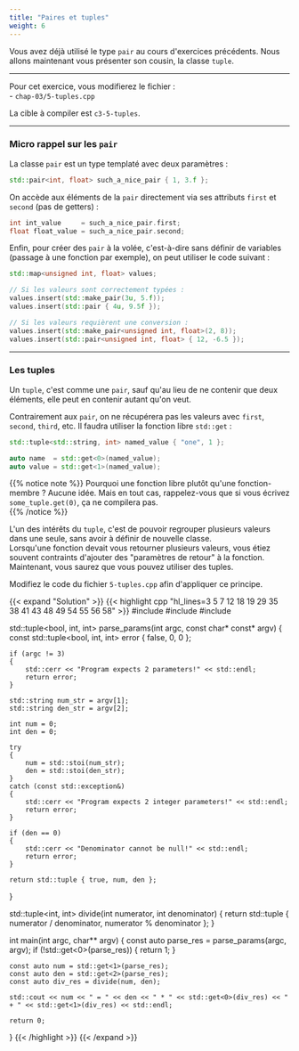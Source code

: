 ```yaml
---
title: "Paires et tuples"
weight: 6
---
```


Vous avez déjà utilisé le type `pair` au cours d'exercices précédents. Nous allons maintenant vous présenter son cousin, la classe `tuple`.

---

Pour cet exercice, vous modifierez le fichier :\
\- `chap-03/5-tuples.cpp`

La cible à compiler est `c3-5-tuples`.

---

### Micro rappel sur les `pair`

La classe `pair` est un type templaté avec deux paramètres :
```cpp
std::pair<int, float> such_a_nice_pair { 1, 3.f };
```

On accède aux éléments de la `pair` directement via ses attributs `first` et `second` (pas de getters) :
```cpp
int int_value     = such_a_nice_pair.first;
float float_value = such_a_nice_pair.second;
```

Enfin, pour créer des `pair` à la volée, c'est-à-dire sans définir de variables (passage à une fonction par exemple), on peut utiliser le code suivant :
```cpp
std::map<unsigned int, float> values;

// Si les valeurs sont correctement typées :
values.insert(std::make_pair(3u, 5.f));
values.insert(std::pair { 4u, 9.5f });

// Si les valeurs requièrent une conversion :
values.insert(std::make_pair<unsigned int, float>(2, 8));
values.insert(std::pair<unsigned int, float> { 12, -6.5 });
```

---

### Les tuples

Un `tuple`, c'est comme une `pair`, sauf qu'au lieu de ne contenir que deux éléments, elle peut en contenir autant qu'on veut.

Contrairement aux `pair`, on ne récupérera pas les valeurs avec `first`, `second`, `third`, etc. Il faudra utiliser la fonction libre `std::get` :
```cpp
std::tuple<std::string, int> named_value { "one", 1 };

auto name  = std::get<0>(named_value);
auto value = std::get<1>(named_value);
```

{{% notice note %}}
Pourquoi une fonction libre plutôt qu'une fonction-membre ? Aucune idée. Mais en tout cas, rappelez-vous que si vous écrivez `some_tuple.get(0)`, ça ne compilera pas.  
{{% /notice %}}

L'un des intérêts du `tuple`, c'est de pouvoir regrouper plusieurs valeurs dans une seule, sans avoir à définir de nouvelle classe.\
Lorsqu'une fonction devait vous retourner plusieurs valeurs, vous étiez souvent contraints d'ajouter des "paramètres de retour" à la fonction.\
Maintenant, vous saurez que vous pouvez utiliser des tuples.

Modifiez le code du fichier `5-tuples.cpp` afin d'appliquer ce principe.

{{< expand "Solution" >}}
{{< highlight cpp "hl_lines=3 5 7 12 18 19 29 35 38 41 43 48 49 54 55 56 58" >}}
#include <iostream>
#include <string>
#include <tuple>

std::tuple<bool, int, int> parse_params(int argc, const char* const* argv)
{
    const std::tuple<bool, int, int> error { false, 0, 0 };

    if (argc != 3)
    {
        std::cerr << "Program expects 2 parameters!" << std::endl;
        return error;
    }

    std::string num_str = argv[1];
    std::string den_str = argv[2];
    
    int num = 0;
    int den = 0;

    try
    {
        num = std::stoi(num_str);
        den = std::stoi(den_str);
    }
    catch (const std::exception&)
    {
        std::cerr << "Program expects 2 integer parameters!" << std::endl;
        return error;
    }
    
    if (den == 0)
    {
        std::cerr << "Denominator cannot be null!" << std::endl;
        return error;
    }

    return std::tuple { true, num, den };
}

std::tuple<int, int> divide(int numerator, int denominator)
{
    return std::tuple { numerator / denominator, numerator % denominator };
}

int main(int argc, char** argv)
{
    const auto parse_res = parse_params(argc, argv);
    if (!std::get<0>(parse_res))
    {
        return 1;
    }

    const auto num = std::get<1>(parse_res);
    const auto den = std::get<2>(parse_res);
    const auto div_res = divide(num, den);

    std::cout << num << " = " << den << " * " << std::get<0>(div_res) << " + " << std::get<1>(div_res) << std::endl;   

    return 0;
}
{{< /highlight >}}
{{< /expand >}}

